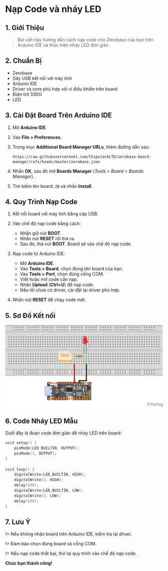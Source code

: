 <br>
<br>
<br>

# Nạp Code và nháy LED

## 1. Giới Thiệu

> Bài viết này hướng dẫn cách nạp code cho Zerobase của bạn trên Arduino IDE và thực hiện nháy LED đơn giản.

## 2. Chuẩn Bị

- Zerobase
- Dây USB kết nối với máy tính
- Arduino IDE
- Driver và core phù hợp với vi điều khiển trên board
- Điện trở 330Ω
- LED

## 3. Cài Đặt Board Trên Arduino IDE

1. Mở **Arduino IDE**.
2. Vào **File > Preferences**.
3. Trong mục **Additional Board Manager URLs**, thêm đường dẫn sau:

   ```link
   https://raw.githubusercontent.com/ChipstackLTD/zerobase-board-manager/refs/heads/master/zerobase.json
   ```

4. Nhấn **OK**, sau đó mở **Boards Manager** (*Tools > Board > Boards Manager*).
5. Tìm kiếm tên board: `ZB` và nhấn **Install**.

## 4. Quy Trình Nạp Code

1. Kết nối board với máy tính bằng cáp USB.
2. Vào chế độ nạp code bằng cách:

   - Nhấn giữ nút **BOOT**.
   - Nhấn nút **RESET** rồi thả ra.
   - Sau đó, thả nút **BOOT**. Board sẽ vào chế độ nạp code.

3. Nạp code từ Arduino IDE:

   - Mở **Arduino IDE**.
   - Vào **Tools > Board**, chọn đúng tên board của bạn.
   - Vào **Tools > Port**, chọn đúng cổng COM.
   - Viết hoặc mở code cần nạp.
   - Nhấn **Upload** (**Ctrl+U**) để nạp code.
   - Nếu lỗi chưa có driver, cài đặt lại driver phù hợp.

4. Nhấn nút **RESET** để chạy code mới.

## 5. Sơ Đồ Kết nối
![blink-zerobase](../../../_media/blinkZerobase.png "blink-zerobase]")

## 6. Code Nháy LED Mẫu

Dưới đây là đoạn code đơn giản để nháy LED trên board:

```cpp
void setup() {
    pinMode(LED_BUILTIN, OUTPUT);
    pinMode(3, OUTPUT);
}

void loop() {
    digitalWrite(LED_BUILTIN, HIGH);
    digitalWrite(3, HIGH);
    delay(500);
    digitalWrite(LED_BUILTIN, LOW);
    digitalWrite(3, LOW);
    delay(500);
}
```

## 7. Lưu Ý

!> Nếu không nhận board trên Arduino IDE, kiểm tra lại driver.

!> Đảm bảo chọn đúng board và cổng COM.

!> Nếu nạp code thất bại, thử lại quy trình vào chế độ nạp code.

**Chúc bạn thành công!**

